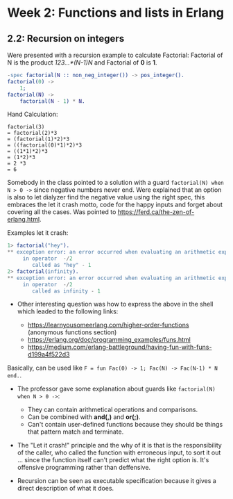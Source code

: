 # Week 2: Functions and lists in Erlang

## 2.2: Recursion on integers

Were presented with a recursion example to calculate Factorial:
Factorial of N is the product **1*2*3*...*(N-1)*N** and Factorial of **0** is **1**.

```erlang
-spec factorial(N :: non_neg_integer()) -> pos_integer().
factorial(0) ->
	1;
factorial(N) ->
	factorial(N - 1) * N.
```

Hand Calculation:

```
factorial(3)
= factorial(2)*3
= (factorial(1)*2)*3
= ((factorial(0)*1)*2)*3
= ((1*1)*2)*3
= (1*2)*3
= 2 *3
= 6
```

Somebody in the class pointed to a solution with a guard `factorial(N) when N > 0 ->` since negative numbers never end. Were explained that an option is also to let dialyzer find the negative value using the right spec, this embraces the let it crash motto, code for the happy inputs and forget about covering all the cases. Was pointed to https://ferd.ca/the-zen-of-erlang.html.

Examples let it crash:

```erlang
1> factorial("hey").
** exception error: an error occurred when evaluating an arithmetic expression
     in operator  -/2
        called as "hey" - 1
2> factorial(infinity).
** exception error: an error occurred when evaluating an arithmetic expression
     in operator  -/2
        called as infinity - 1
```

* Other interesting question was how to express the above in the shell which leaded to the following links:

	- https://learnyousomeerlang.com/higher-order-functions (anonymous functions section)
	- https://erlang.org/doc/programming_examples/funs.html
	- https://medium.com/erlang-battleground/having-fun-with-funs-d199a4f522d3

Basically, can be used like `F = fun Fac(0) -> 1; Fac(N) -> Fac(N-1) * N end.`.

* The professor gave some explanation about guards like `factorial(N) when N > 0 ->`:

	- They can contain arithmetical operations and comparisons.
	- Can be combined with **and(,)** and **or(;)**.
	- Can't contain user-defined functions because they should be things that pattern match and terminate.

* The "Let it crash!" principle and the why of it is that is the responsibility of the caller, who called the function with erroneous input, to sort it out ... since the function itself can't predict what the right option is. It's offensive programming rather than deffensive.

* Recursion can be seen as executable specification because it gives a direct description of what it does.

